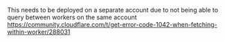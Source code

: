 This needs to be deployed on a separate account due to not being able to query between workers on the same account https://community.cloudflare.com/t/get-error-code-1042-when-fetching-within-worker/288031